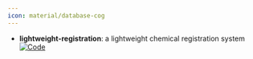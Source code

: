 ```yaml
---
icon: material/database-cog
---
```


- **lightweight-registration**: a lightweight chemical registration system  
	[![Code](https://img.shields.io/badge/Code)](https://github.com/rinikerlab/lightweight-registration)
